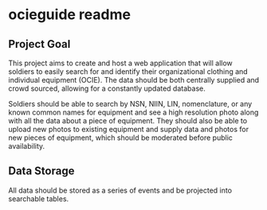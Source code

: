# ocieguide readme

## Project Goal
This project aims to create and host a web application that will allow soldiers
to easily search for and identify their organizational clothing and individual
equipment (OCIE). The data should be both centrally supplied and crowd sourced,
allowing for a constantly updated database.

Soldiers should be able to search by NSN, NIIN, LIN, nomenclature, or any known
common names for equipment and see a high resolution photo along with all the
data about a piece of equipment. They should also be able to upload new photos
to existing equipment and supply data and photos for new pieces of equipment,
which should be moderated before public availability.

## Data Storage
All data should be stored as a series of events and be projected into searchable
tables.